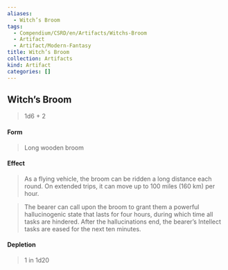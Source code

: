```yaml
---
aliases:
  - Witch’s Broom
tags:
  - Compendium/CSRD/en/Artifacts/Witchs-Broom
  - Artifact
  - Artifact/Modern-Fantasy
title: Witch’s Broom
collection: Artifacts
kind: Artifact
categories: []
---
```

## Witch’s Broom  
  
>1d6 + 2  
#### Form  
>Long wooden broom  
#### Effect  
>As a flying vehicle, the broom can be ridden a long distance each round. On extended trips, it can move up to 100 miles (160 km) per hour.   
>  
>The bearer can call upon the broom to grant them a powerful hallucinogenic state that lasts for four hours, during which time all tasks are hindered. After the hallucinations end, the bearer’s Intellect tasks are eased for the next ten minutes.   
  
  
#### Depletion   
>1 in 1d20